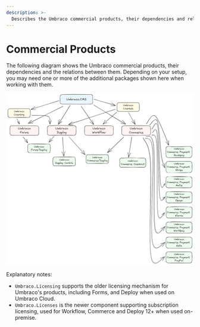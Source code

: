 ```yaml
---
description: >-
  Describes the Umbraco commercial products, their dependencies and relations.
---
```


# Commercial Products

The following diagram shows the Umbraco commercial products, their dependencies and the relations between them. Depending on your setup, you may need one or more of the additional packages shown here when working with them.

![Umbraco commercial products, dependencies and relations](./images/commercial-product-dependencies.png)

Explanatory notes:

- `Umbraco.Licensing` supports the older licensing mechanism for Umbraco's products, including Forms, and Deploy when used on Umbraco Cloud.
- `Umbraco.Licenses` is the newer component supporting subscription licensing, used for Workflow, Commerce and Deploy 12+ when used on-premise.
